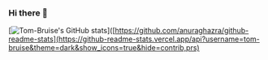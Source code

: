 ### Hi there 👋

[![Tom-Bruise's GitHub stats](https://github-readme-stats.vercel.app/api?username=Tom-Bruise)]([https://github.com/anuraghazra/github-readme-stats](https://github-readme-stats.vercel.app/api?username=tom-bruise&theme=dark&show_icons=true&hide=contrib,prs)


<!--
**Tom-Bruise/Tom-Bruise** is a ✨ _special_ ✨ repository because its `README.md` (this file) appears on your GitHub profile.

Here are some ideas to get you started:

- 🔭 I’m currently working on ...
- 🌱 I’m currently learning ...
- 👯 I’m looking to collaborate on ...
- 🤔 I’m looking for help with ...
- 💬 Ask me about ...
- 📫 How to reach me: ...
- 😄 Pronouns: ...
- ⚡ Fun fact: ...
-->
